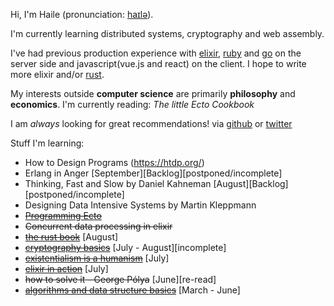 Hi, I'm Haile (pronunciation: [haɪlə](https://en.wikipedia.org/wiki/File:Haile_Selassie.ogg)).

I'm currently learning distributed systems, cryptography and web assembly.

I've had previous production experience with [elixir](https://elixir-lang.org/), [ruby](https://www.ruby-lang.org/en/)
and [go](https://go.dev/) on the server side and javascript(vue.js and react) on the client.
I hope to write more elixir and/or [rust](https://www.rust-lang.org/).

My interests outside **computer science** are primarily **philosophy** and **economics**.
I'm currently reading: _The little Ecto Cookbook_

I am _always_ looking for great recommendations! via [github](https://gist.github.com/hailelagi/26263ee81eebd06c5e62b98617854581)
or [twitter](https://www.twitter.com/haile_lagi)

Stuff I'm learning:

- How to Design Programs (<https://htdp.org/>)
- Erlang in Anger [September][Backlog][postponed/incomplete]
- Thinking, Fast and Slow by Daniel Kahneman [August][Backlog][postponed/incomplete]
- Designing Data Intensive Systems by Martin Kleppmann
- ~~[Programming Ecto](https://pragprog.com/titles/wmecto/programming-ecto/)~~
- ~~Concurrent data processing in elixir~~
- ~~[the rust book](https://github.com/hailelagi/rustacea)~~ [August]
- ~~[cryptography basics](https://github.com/hailelagi/matasano)~~ [July - August][incomplete]
- ~~[existentialism is a humanism](https://www.goodreads.com/book/show/51985.Existentialism_is_a_Humanism)~~ [July]
- ~~[elixir in action](https://www.notion.so/Elixir-in-Action-Book-review-27ff4cbe67f140a688637e1422f11641)~~ [July]
- ~~how to solve it - George Pólya~~ [June][re-read]
- ~~[algorithms and data structure basics](https://runestone.academy/ns/books/published/pythonds/index.html)~~ [March - June]
